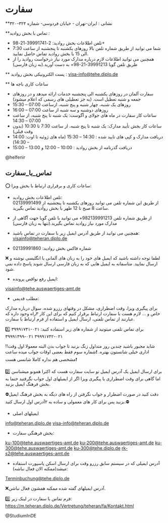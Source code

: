 # سفارت

**نشانی :
ایران-تهران - خیابان فردوسی- شماره ۳۲۴-۳۲۰

**تماس با بخش روادید :

* تلفن اطلاعات بخش روادید: 2-39991741-21-98+ 
* شما می توانید از طریق شماره تلفن بالا روزهای یکشنبه تا پنجشنبه از ساعت 7:30 الی 15 با بخش روادید تماس حاصل نمایید.
* همچنین می توانید اطلاعات لازم درباره مدارک مورد نیاز درخواست روادید را از طریق تلفن گویا 39991213-21-98+ به دست آورید.(به زبان فارسی)

** پست الکترونیکی بخش روادید : visa-info@tehe.diplo.de

** ساعات کاری باجه ها

* سفارت آلمان در روزهای یکشنبه  الی پنجشنبه خدمات ارائه میدهد و در روزهای جمعه و شنبه تعطیل است. (به جز تعطیلی های رسمی که اعلام میشود)
* روزهای یک شنبه، چهار شنبه و پنج شنبه، ازساعت 07:00 – 15:30
* روزهای دوشنبه و سه شنبه از ساعت 07:00 – 16:00
* ساعات کار سفارت در ماه های جولای و آگوست:  یک شنبه تا پنج شنبه، از ساعت 07:00 – 14:30
* ساعات کار بخش تأیید مدارک:  یک شنبه تا پنج شنبه، از ساعت 7:30 تا 10:30 (بدون وقت قبلی)
* دریافت مدارک و کپی های تایید شده :  14:30 – 15:30  (ماه های ژوئیه تا اوت: 14:00 – 14:30)
* دریافت گذرنامه از بخش روادید : 10:00 – 12:00 و 13:00 – 15:00

@helfenir

## تماس_با_سفارت

⭕️ ساعات کاری و برقراری ارتباط با بخش ویزا:

* تلفن اطلاعات بخش روادید:   
02139991499
از طریق این شماره تلفن می توانید روزهای یکشنبه تا پنجشنبه از ساعت 8 صبح تا 12 ظهر با بخش روادید تماس بگیرید.

* از طریق شماره تلفن 982139991213+ می توانید با تلفن گویا جهت آگاهی از مدارک مورد نیاز روادید تماس بگیرید.(تنها به زبان فارسی)

* همچنین می توانید از طریق آدرس ایمیل زیر با سفارت در تماس باشید:
 visainfo@teheran.diplo.de

* شماره فاکس بخش روادید:
 02139991860

❌ لطفا توجه داشته باشید که ایمیل های خود را به زبان های آلمانی یا انگلیسی نوشته و ارسال نمایید. متاسفانه به ایمیل هایی که به زبان فارسی ارسال شوند پاسخ داده نمی شود.

* ایمیل رفع نواقص پرونده:

visainfo@tehe.auswaertiges-amt.de

* مطلب قدیمی:

برای پیگیری ویزا، وقت اضطراری، مشکل در وقتهای رزرو شده، سوال درباره مدارک خاص و ... لازم هست با سفارت ارتباط برقرار کنیم که برای این کار ۳راه وجود داره که عبارتند از تماس تلفنی، ارسال ایمیل و استفاده از فرم ارتباط با سفارت.

1️⃣ برای تماس تلفنی میتونید از شماره های زیر استفاده کنید:
۰۲۱-۳۹۹۹۱۷۴۱
۰۲۱-۳۹۹۹۱۷۴۲
۰۲۱-۳۹۹۹۱۴۹۹

‼️شاید مجبور باشید چندین روز متداول زنگ بزنید تا جواب بدن البته معمولا اول وقت اداری خیلی شانستون بهتره.
❗️شماره سوم فقط بعضی اوقات جواب میده ساعت مشخصی هم نداره کاملا شانسی هست❗️

2️⃣ برای ارسال ایمیل یک آدرس ایمیل تو سایت سفارت هست که اکثرا همونو میشناسن اما گاهی برای وقت اضطراری یا پیگیری ویزا اگر از ایمیلهای اول جواب نگرفتید حتما به بخش فرهنگ ایمیل بزنید.

⛔️دقت کنید در صورت اضطرار و جواب نگرفتن از راه های دیگه به بخش فرهنگ ایمیل بزنید پس برای کار های معمولی و ساده به ۲آدرس اول ارسال کنید.⛔️

* ایمیلهای اصلی

info@teheran.diplo.de
visa-info@teheran.diplo.de

* بخش فرهنگی سفارت:

ku-100@tehe.auswaertiges-amt.de
ku-200@tehe.auswaertiges-amt.de
ku-300@tehe.auswaertiges-amt.de
ku-300@tehe.diplo.de
rk-s2@tehe.auswaertiges-amt.de

* آدرس ایمیلی که در سیستم سابق رزرو وقت برای ارسال اسکن پاسپورت استفاده میشد(ممکنه الان فعال نباشه):

Terminbuchung@tehe.diplo.de

❌آدرس ایمیلهای گفته شده ممکنه همشون فعال نباشن.

3️⃣ فرم تماس با سفارت در لینک زیر:
https://m.teheran.diplo.de/Vertretung/teheran/fa/Kontakt.html

@StudiumInDE